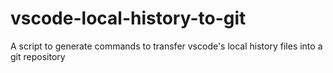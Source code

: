 # vscode-local-history-to-git
A script to generate commands to transfer vscode's local history files into a git repository
